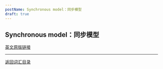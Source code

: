 ```yaml
---
postName: Synchronous model：同步模型
draft: true
---
```

## Synchronous model：同步模型



[英文原版链接](https://wiki.internetcomputer.org/wiki/Glossary)

---
[返回词汇目录](../glossary)
